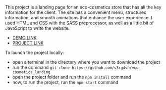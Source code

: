 This project is a landing page for an eco-cosmetics store that has all the key information for the client. The site has a convenient menu, structured information, and smooth animations that enhance the user experience. I used HTML and CSS with the SASS preprocessor, as well as a little bit of JavaScript to write the website.
- [DEMO LINK](https://s3rg4sh.github.io/eco-cosmetics_landing/)
- [PROJECT LINK](https://github.com/s3rg4sh/eco-cosmetics_landing/)

To launch the project locally:
- open a terminal in the directory where you want to download the project
- run the command ```git clone https://github.com/s3rg4sh/eco-cosmetics_landing```
- open the project folder and run the ```npm install``` command
- now, to run the project, run the ```npm start``` command
